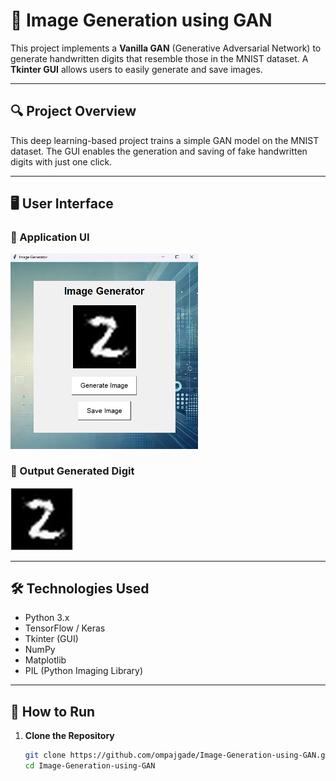 # 🧠 Image Generation using GAN

This project implements a **Vanilla GAN** (Generative Adversarial Network) to generate handwritten digits that resemble those in the MNIST dataset. A **Tkinter GUI** allows users to easily generate and save images.

---

## 🔍 Project Overview

This deep learning-based project trains a simple GAN model on the MNIST dataset. The GUI enables the generation and saving of fake handwritten digits with just one click.

---

## 🖥️ User Interface

### 🔳 Application UI  
<img src="Project root/Image Generator UI.png" width="300"/>

### 🧾 Output Generated Digit  
<img src="Project root/Output Genearated Image.png" width="100"/>

---

## 🛠️ Technologies Used

- Python 3.x
- TensorFlow / Keras
- Tkinter (GUI)
- NumPy
- Matplotlib
- PIL (Python Imaging Library)

---

## 🚀 How to Run

1. **Clone the Repository**
   ```bash
   git clone https://github.com/ompajgade/Image-Generation-using-GAN.git
   cd Image-Generation-using-GAN
